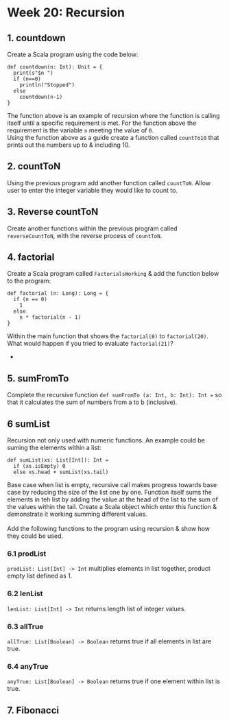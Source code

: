 # Week 20: Recursion
## 1. countdown
Create a Scala program using the code below:
```
def countdown(n: Int): Unit = {
  print(s"$n ")
  if (n==0)
    println("Stopped")
  else
    countdown(n-1)
}
```
The function above is an example of recursion where the function is calling itself until a specific requirement is met. For the function above the requirement is the variable `n` meeting the value of `0`. 
<br/>
Using the function above as a guide create a function called `countTo10` that prints out the numbers up to & including 10.

## 2. countToN
Using the previous program add another function called `countToN`. Allow user to enter the integer variable they would like to count to.

## 3. Reverse countToN
Create another functions within the previous program called `reverseCountToN`, with the reverse process of `countToN`. 

## 4. factorial
Create a Scala program called `FactorialsWorking` & add the function below to the program:
```
def factorial (n: Long): Long = {
  if (n == 0)
    1
  else
    n * factorial(n - 1)
}
```
Within the main function that shows the `factorial(0)` to `factorial(20)`. 
<br/>
What would happen if you tried to evaluate `factorial(21)`?
* <placeholder>

## 5. sumFromTo
Complete the recursive function `def sumFromTo (a: Int, b: Int): Int =` so that it calculates the sum of numbers from a to b (inclusive).

## 6 sumList
Recursion not only used with numeric functions. An example could be suming the elements within a list:
```
def sumList(xs: List[Int]): Int =
  if (xs.isEmpty) 0
  else xs.head + sumList(xs.tail)
```
Base case when list is empty, recursive call makes progress towards base case by reducing the size of the list one by one. Function itself sums the elements in teh list by adding the value at the head of the list to the sum of the values within the tail. Create a Scala object which enter this function & demonstrate it working summing different values. 
<br/><br/>
Add the following functions to the program using recursion & show how they could be used.

### 6.1 prodList
`prodList: List[Int] -> Int` multiplies elements in list together, product empty list defined as 1.

### 6.2 lenList
`lenList: List[Int] -> Int` returns length list of integer values.

### 6.3 allTrue
`allTrue: List[Boolean] -> Boolean` returns true if all elements in list are true.

### 6.4 anyTrue
`anyTrue: List[Boolean] -> Boolean` returns true if one element within list is true.

## 7. Fibonacci

